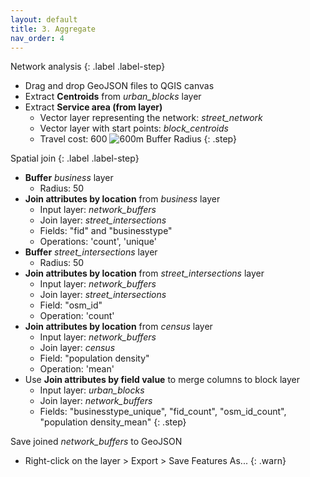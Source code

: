 ```yaml
---
layout: default
title: 3. Aggregate
nav_order: 4
---
```


Network analysis
{: .label .label-step}
- Drag and drop GeoJSON files to QGIS canvas
- Extract <b>Centroids</b> from <i>urban_blocks</i> layer
- Extract <b>Service area (from layer)</b>
  * Vector layer representing the network: <em>street_network</em>
  * Vector layer with start points: <em>block_centroids</em>
  * Travel cost: 600
![600m Buffer Radius](https://github.com/ubc-library-rc/qgis-walkability/blob/master/images/map_buffers.png?raw=true)
{: .step}

Spatial join
{: .label .label-step}
- <b>Buffer</b> <i>business</i> layer
  * Radius: 50
- <b>Join attributes by location</b> from <i>business</i> layer
  * Input layer: <i>network_buffers</i>
  * Join layer: <i>street_intersections</i>
  * Fields: "fid" and "businesstype"
  * Operations: 'count', 'unique'
- <b>Buffer</b> <i>street_intersections</i> layer
  * Radius: 50
- <b>Join attributes by location</b> from <i>street_intersections</i> layer
  * Input layer: <i>network_buffers</i>
  * Join layer: <i>street_intersections</i>
  * Field: "osm_id"
  * Operation: 'count' <br>
- <b>Join attributes by location</b> from <i>census</i> layer
  * Input layer: <i>network_buffers</i>
  * Join layer: <i>census</i>
  * Field: "population density"
  * Operation: 'mean'
- Use <b>Join attributes by field value</b> to merge columns to block layer
  * Input layer: <i>urban_blocks</i>
  * Join layer: <i>network_buffers</i>
  * Fields: "businesstype_unique", "fid_count", "osm_id_count", "population density_mean"
{: .step}

Save joined <i>network_buffers</i> to GeoJSON
  * Right-click on the layer > Export > Save Features As...
{: .warn}
